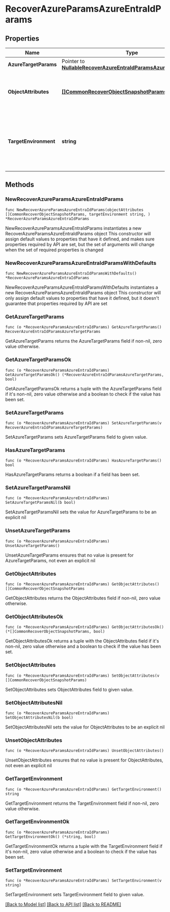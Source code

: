 # RecoverAzureParamsAzureEntraIdParams

## Properties

Name | Type | Description | Notes
------------ | ------------- | ------------- | -------------
**AzureTargetParams** | Pointer to [**NullableRecoverAzureEntraIdParamsAzureTargetParams**](RecoverAzureEntraIdParamsAzureTargetParams.md) |  | [optional] 
**ObjectAttributes** | [**[]CommonRecoverObjectSnapshotParams**](CommonRecoverObjectSnapshotParams.md) | Specifies the details of the azure entra id objects attributes to be recovered. | 
**TargetEnvironment** | **string** | Specifies the environment of the recovery target. The corresponding params below must be filled out. | 

## Methods

### NewRecoverAzureParamsAzureEntraIdParams

`func NewRecoverAzureParamsAzureEntraIdParams(objectAttributes []CommonRecoverObjectSnapshotParams, targetEnvironment string, ) *RecoverAzureParamsAzureEntraIdParams`

NewRecoverAzureParamsAzureEntraIdParams instantiates a new RecoverAzureParamsAzureEntraIdParams object
This constructor will assign default values to properties that have it defined,
and makes sure properties required by API are set, but the set of arguments
will change when the set of required properties is changed

### NewRecoverAzureParamsAzureEntraIdParamsWithDefaults

`func NewRecoverAzureParamsAzureEntraIdParamsWithDefaults() *RecoverAzureParamsAzureEntraIdParams`

NewRecoverAzureParamsAzureEntraIdParamsWithDefaults instantiates a new RecoverAzureParamsAzureEntraIdParams object
This constructor will only assign default values to properties that have it defined,
but it doesn't guarantee that properties required by API are set

### GetAzureTargetParams

`func (o *RecoverAzureParamsAzureEntraIdParams) GetAzureTargetParams() RecoverAzureEntraIdParamsAzureTargetParams`

GetAzureTargetParams returns the AzureTargetParams field if non-nil, zero value otherwise.

### GetAzureTargetParamsOk

`func (o *RecoverAzureParamsAzureEntraIdParams) GetAzureTargetParamsOk() (*RecoverAzureEntraIdParamsAzureTargetParams, bool)`

GetAzureTargetParamsOk returns a tuple with the AzureTargetParams field if it's non-nil, zero value otherwise
and a boolean to check if the value has been set.

### SetAzureTargetParams

`func (o *RecoverAzureParamsAzureEntraIdParams) SetAzureTargetParams(v RecoverAzureEntraIdParamsAzureTargetParams)`

SetAzureTargetParams sets AzureTargetParams field to given value.

### HasAzureTargetParams

`func (o *RecoverAzureParamsAzureEntraIdParams) HasAzureTargetParams() bool`

HasAzureTargetParams returns a boolean if a field has been set.

### SetAzureTargetParamsNil

`func (o *RecoverAzureParamsAzureEntraIdParams) SetAzureTargetParamsNil(b bool)`

 SetAzureTargetParamsNil sets the value for AzureTargetParams to be an explicit nil

### UnsetAzureTargetParams
`func (o *RecoverAzureParamsAzureEntraIdParams) UnsetAzureTargetParams()`

UnsetAzureTargetParams ensures that no value is present for AzureTargetParams, not even an explicit nil
### GetObjectAttributes

`func (o *RecoverAzureParamsAzureEntraIdParams) GetObjectAttributes() []CommonRecoverObjectSnapshotParams`

GetObjectAttributes returns the ObjectAttributes field if non-nil, zero value otherwise.

### GetObjectAttributesOk

`func (o *RecoverAzureParamsAzureEntraIdParams) GetObjectAttributesOk() (*[]CommonRecoverObjectSnapshotParams, bool)`

GetObjectAttributesOk returns a tuple with the ObjectAttributes field if it's non-nil, zero value otherwise
and a boolean to check if the value has been set.

### SetObjectAttributes

`func (o *RecoverAzureParamsAzureEntraIdParams) SetObjectAttributes(v []CommonRecoverObjectSnapshotParams)`

SetObjectAttributes sets ObjectAttributes field to given value.


### SetObjectAttributesNil

`func (o *RecoverAzureParamsAzureEntraIdParams) SetObjectAttributesNil(b bool)`

 SetObjectAttributesNil sets the value for ObjectAttributes to be an explicit nil

### UnsetObjectAttributes
`func (o *RecoverAzureParamsAzureEntraIdParams) UnsetObjectAttributes()`

UnsetObjectAttributes ensures that no value is present for ObjectAttributes, not even an explicit nil
### GetTargetEnvironment

`func (o *RecoverAzureParamsAzureEntraIdParams) GetTargetEnvironment() string`

GetTargetEnvironment returns the TargetEnvironment field if non-nil, zero value otherwise.

### GetTargetEnvironmentOk

`func (o *RecoverAzureParamsAzureEntraIdParams) GetTargetEnvironmentOk() (*string, bool)`

GetTargetEnvironmentOk returns a tuple with the TargetEnvironment field if it's non-nil, zero value otherwise
and a boolean to check if the value has been set.

### SetTargetEnvironment

`func (o *RecoverAzureParamsAzureEntraIdParams) SetTargetEnvironment(v string)`

SetTargetEnvironment sets TargetEnvironment field to given value.



[[Back to Model list]](../README.md#documentation-for-models) [[Back to API list]](../README.md#documentation-for-api-endpoints) [[Back to README]](../README.md)


